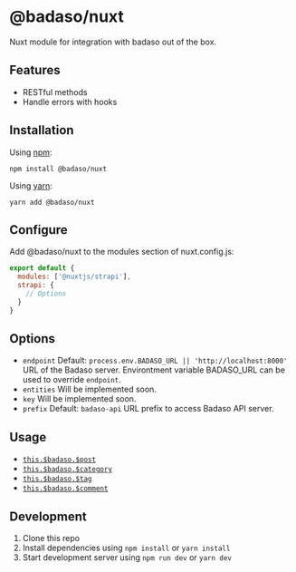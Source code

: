 # @badaso/nuxt
Nuxt module for integration with badaso out of the box.

## Features

  - RESTful methods
  - Handle errors with hooks

## Installation

Using [npm](https://docs.npmjs.com/cli/v6/commands/npm):

```
npm install @badaso/nuxt
```

Using [yarn](https://yarnpkg.com/):

```
yarn add @badaso/nuxt
```

## Configure

Add @badaso/nuxt to the modules section of nuxt.config.js:
```js
export default {
  modules: ['@nuxtjs/strapi'],
  strapi: {
    // Options
  }
}
```

## Options

- `endpoint`
  Default: `process.env.BADASO_URL || 'http://localhost:8000'`
  URL of the Badaso server.
  Environtment variable BADASO_URL can be used to override `endpoint`.
- `entities`
  Will be implemented soon.
- `key`
  Will be implemented soon.
- `prefix`
  Default: `badaso-api`
  URL prefix to access Badaso API server.

## Usage

- [`this.$badaso.$post`](docs/post.md)
- [`this.$badaso.$category`](docs/category.md)
- [`this.$badaso.$tag`](docs/tag.md)
- [`this.$badaso.$comment`](docs/comment.md)

## Development

1. Clone this repo
2. Install dependencies using `npm install` or `yarn install`
3. Start development server using `npm run dev` or `yarn dev`
